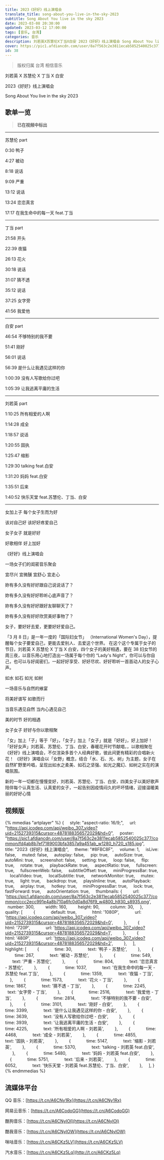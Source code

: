 ```yaml
---
title: 2023《好好》线上演唱会
translate_title: song-about-you-live-in-the-sky-2023
subtitle: Song About You live in the sky 2023
date: 2023-03-08 20:30:00
updated: 2023-03-12 17:00:00
tags: [音乐, 台湾]
categories: 音乐
description: 刘若英X苏慧伦X丁当X白安 2023《好好》线上演唱会 Song About You live in the sky 2023
cover: https://pic1.afdiancdn.com/user/8a7f563c2e3811ecab5852540025c377/common/fd4ab8b7ef7189003bfa3857a9a451ab_w1280_h720_s185.jpg
id: 38
---
```


> 版权归属 台湾 相信音乐

刘若英 X 苏慧伦 X 丁当 X 白安

2023《好好》线上演唱会

Song About You live in the sky 2023

## 歌单一览

> **已在视频中标出**

---

苏慧伦 part

0:30 鸭子

4:27 被动

8:18 说话

9:09 严重

13:12 说话

13:24 恋恋真言

17:17 在我生命中的每一天 feat.丁当

---

丁当 part

21:58 开头

22:39 夜猫

26:13 花火

30:18 说话

31:07 猜不透

35:12 说话

37:25 女字旁

41:56 我爱他

---

白安 part

46:54 不够特别的我不要

51:41 刚好

56:01 说话

56:39 是什么让我遇见这样的你

1:00:39 没有人写歌给你过吧

1:05:39 让我逃离平庸的生活

---

刘若英 part

1:10:25 所有相爱的人啊

1:14:28 成全

1:18:57 说话

1:20:55 固执

1:25:47 缩影

1:29:30 talking feat.白安

1:31:20 妈妈 feat.白安

1:35:51 后来

1:40:52 快乐天堂 feat.苏慧伦、丁当、白安

---

女加上子 每个女子生而为好

该对自己好 该好好疼爱自己

女子女子 就是好好

好歌相伴 好上加好

《好好》线上演唱会

一场女子们的闺密音乐聚会

宜尽兴 宜微醺 宜舒心 宜走心

妳有多久没有好好跟自己说说话了？

妳有多久没有好好聆听心底声音了？

妳有多久没有好好跟好友聊聊天了？

妳有多久没有好好欣赏美好事物了？

女子，要好好去爱，更要好好爱自己。

「3 月 8 日」是一年一度的「国际妇女节」 （International Women's Day），提醒每个女子要爱自己，更能去爱别人、去爱这个世界。 在这个这个专属于女子的节日，刘若英 X 苏慧伦 X 丁当 X 白安，四个女子的美好相遇，要在 38 妇女节的周三夜，以音乐用心地打造出一场属于每个你的 “Lady's Night”，你可以与你自己，也可以与好闺密们，一起好好享受、好好尽欢、好好聆听一首首动人的女子心声。

如水 如石 如光 如树

一场音乐与自然的飨宴

将美好谱写 如歌而行

当音乐遇见自然 当内心遇见自己

美的时节 好的相遇

女子女子 好好与你以歌相聚

「女」加上「子」等于「好」，「女子」加上「女子」就是「好好」，好上加好！ 「好好女声」刘若英、苏慧伦、丁当、白安，春暖花开时节献唱，，以歌相聚在《好好》线上演唱会，不仅渲染多首个人经典好歌，彼此间更有精彩的合唱新火花！ 《好好》演唱会以「女野」概念，结合「水、石、光、树」为主题，女子在自然旷野里吟唱，呈现出如水之柔美、如石之坚强、如光之魔幻、如树之实在的演唱氛围。

新的一年一切都在慢慢变好，刘若英、苏慧伦、丁当、白安，四美女子以美好歌声陪伴每个认真生活、认真爱的女子，一起告别因疫情闷久的坏坏情绪，迎接温暖美丽的好好心情

## 视频版

{% mmedias "artplayer" %}
{
    style: "aspect-ratio: 16/9;",
    url: "https://api.icodeq.com/api/weibo_307_video?uid=2152739315&cursor=4878188356572029&hd=0",
    poster: "https://pic1.afdiancdn.com/user/8a7f563c2e3811ecab5852540025c377/common/fd4ab8b7ef7189003bfa3857a9a451ab_w1280_h720_s185.jpg",
    title: "2023《好好》线上演唱会",
    theme: "#8FBC8F",
    volume: 1,
    isLive: false,
    muted: false,
    autoplay: false,
    pip: true,
    autoSize: true,
    autoMini: true,
    screenshot: false,
    setting: true,
    loop: false,
    flip: true,
    rotate: true,
    playbackRate: true,
    aspectRatio: true,
    fullscreen: true,
    fullscreenWeb: false,
    subtitleOffset: true,
    miniProgressBar: true,
    localVideo: true,
    localSubtitle: true,
    networkMonitor: true,
    mutex: true,
    light: true,
    backdrop: true,
    playsInline: true,
    autoPlayback: true,
    airplay: true,
    hotkey: true,
    miniProgressBar: true,
    lock: true,
    fastForward: true,
    autoOrientation: true,
    thumbnails: {
        url: 'https://pic1.afdiancdn.com/user/8a7f563c2e3811ecab5852540025c377/common/ccc2ecc991e4a8b710a6fc0d0a8d76f9_w4800_h930_s8935.png',
        number: 300,
        width: 160,
        height: 90,
        column: 30,
    },
    quality: [
        {
            default: true,
            html: '1080P',
            url: 'https://api.icodeq.com/api/weibo_307_video?uid=2152739315&cursor=4878188356572029&hd=0',
        },
        {
            html: '720P',
            url: 'https://api.icodeq.com/api/weibo_307_video?uid=2152739315&cursor=4878188356572029&hd=1',
        },
        {
            html: '480P',
            url: 'https://api.icodeq.com/api/weibo_307_video?uid=2152739315&cursor=4878188356572029&hd=2',
        },
    ],
    highlight: [
        {
            time: 30,
            text: '鸭子 - 苏慧伦',
        },
        {
            time: 267,
            text: '被动 - 苏慧伦',
        },
        {
            time: 549,
            text: '严重 - 苏慧伦',
        },
        {
            time: 804,
            text: '恋恋真言 - 苏慧伦',
        },
        {
            time: 1037,
            text: '在我生命中的每一天 - 苏慧伦 feat.丁当',
        },
        {
            time: 1359,
            text: '夜猫 - 丁当',
        },
        {
            time: 1573,
            text: '花火 - 丁当',
        },
        {
            time: 1867,
            text: '猜不透 - 丁当',
        },
        {
            time: 2245,
            text: '女字旁 - 丁当',
        },
        {
            time: 2516,
            text: '我爱他 - 丁当',
        },
        {
            time: 2814,
            text: '不够特别的我不要 - 白安',
        },
        {
            time: 3101,
            text: '刚好 - 白安',
        },
        {
            time: 3399,
            text: '是什么让我遇见这样的你 - 白安',
        },
        {
            time: 3639,
            text: '没有人写歌给你过吧 - 白安',
        },
        {
            time: 3939,
            text: '让我逃离平庸的生活 - 白安',
        },
        {
            time: 4225,
            text: '所有相爱的人啊 - 刘若英',
        },
        {
            time: 4468,
            text: '成全 - 刘若英',
        },
        {
            time: 4855,
            text: '固执 - 刘若英',
        },
        {
            time: 5147,
            text: '缩影 - 刘若英',
        },
        {
            time: 5370,
            text: 'talking - 刘若英 feat.白安',
        },
        {
            time: 5480,
            text: '妈妈 - 刘若英 feat.白安',
        },
        {
            time: 5751,
            text: '后来 - 刘若英',
        },
        {
            time: 6052,
            text: '快乐天堂 - 刘若英 feat.苏慧伦、丁当、白安',
        },
    ],
}
{% endmmedias %}

## 流媒体平台

QQ 音乐：[https://t.cn/A6CNy1Rx](https://t.cn/A6CNy1Rx)

网易云音乐：[https://t.cn/A6CodoGG](https://t.cn/A6CodoGG)

酷狗音乐：[https://t.cn/A6CNylOl](https://t.cn/A6CNylOl)

酷我音乐：[https://t.cn/A6CNylOW](https://t.cn/A6CNylOW)

咪咕音乐：[https://t.cn/A6CKz5LV](https://t.cn/A6CKz5LV)

汽水音乐：[https://t.cn/A6CKz5Lq](http://t.cn/A6CKz5Lq)
